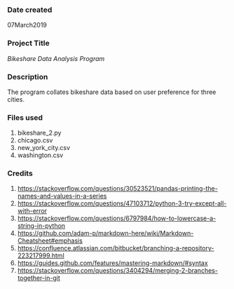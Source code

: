 ### Date created
07March2019

### Project Title
*Bikeshare Data Analysis Program*

### Description
The program collates bikeshare data based on user preference for three cities. 

### Files used
1. bikeshare_2.py
2. chicago.csv
3. new_york_city.csv
4. washington.csv

### Credits
1. https://stackoverflow.com/questions/30523521/pandas-printing-the-names-and-values-in-a-series
2. https://stackoverflow.com/questions/47103712/python-3-try-except-all-with-error
3. https://stackoverflow.com/questions/6797984/how-to-lowercase-a-string-in-python
4. https://github.com/adam-p/markdown-here/wiki/Markdown-Cheatsheet#emphasis
5. https://confluence.atlassian.com/bitbucket/branching-a-repository-223217999.html
6. https://guides.github.com/features/mastering-markdown/#syntax
7. https://stackoverflow.com/questions/3404294/merging-2-branches-together-in-git
